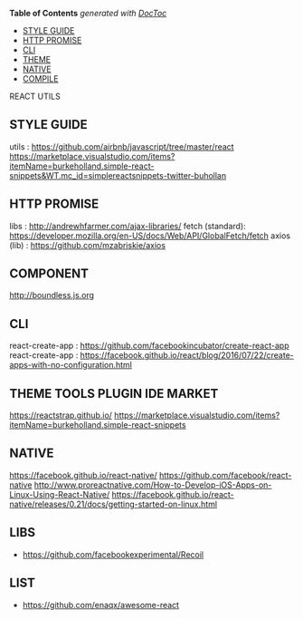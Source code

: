 <!-- START doctoc generated TOC please keep comment here to allow auto update -->
<!-- DON'T EDIT THIS SECTION, INSTEAD RE-RUN doctoc TO UPDATE -->
**Table of Contents**  *generated with [DocToc](https://github.com/thlorenz/doctoc)*

- [STYLE GUIDE](#style-guide)
- [HTTP PROMISE](#http-promise)
- [CLI](#cli)
- [THEME](#theme)
- [NATIVE](#native)
- [COMPILE](#compile)

<!-- END doctoc generated TOC please keep comment here to allow auto update -->

REACT UTILS

## STYLE GUIDE
utils : https://github.com/airbnb/javascript/tree/master/react
https://marketplace.visualstudio.com/items?itemName=burkeholland.simple-react-snippets&WT.mc_id=simplereactsnippets-twitter-buhollan

## HTTP PROMISE 
libs : http://andrewhfarmer.com/ajax-libraries/
fetch (standard): https://developer.mozilla.org/en-US/docs/Web/API/GlobalFetch/fetch
axios (lib) : https://github.com/mzabriskie/axios

## COMPONENT
http://boundless.js.org

## CLI
react-create-app : https://github.com/facebookincubator/create-react-app
react-create-app : https://facebook.github.io/react/blog/2016/07/22/create-apps-with-no-configuration.html


## THEME TOOLS PLUGIN IDE MARKET
https://reactstrap.github.io/
https://marketplace.visualstudio.com/items?itemName=burkeholland.simple-react-snippets



## NATIVE
https://facebook.github.io/react-native/
https://github.com/facebook/react-native
http://www.proreactnative.com/How-to-Develop-iOS-Apps-on-Linux-Using-React-Native/
https://facebook.github.io/react-native/releases/0.21/docs/getting-started-on-linux.html

## LIBS

- https://github.com/facebookexperimental/Recoil

## LIST

- https://github.com/enaqx/awesome-react
